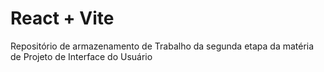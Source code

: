 # React + Vite

Repositório de armazenamento de Trabalho da segunda etapa 
da matéria de Projeto de Interface do Usuário
